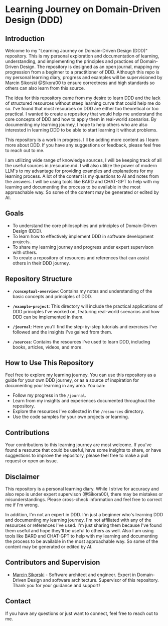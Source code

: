# Learning Journey on Domain-Driven Design (DDD)

## Introduction

Welcome to my "Learning Journey on Domain-Driven Design (DDD)" repository. This is my personal exploration and documentation of learning, understanding, and implementing the principles and practices of Domain-Driven Design. The repository is designed as an open journal, mapping my progression from a beginner to a practitioner of DDD. Although this repo is my personal learning diary, progress and examples will be supervisioned by Marcin Sikorski @Sikora00 to ensure correctness and high standards so others can also learn from this source.

The idea for this repository came from my desire to learn DDD and the lack of structured resources without steep learning curve that could help me do so. I've found that most resources on DDD are either too theoretical or too practical. I wanted to create a repository that would help me understand the core concepts of DDD and how to apply them in real-world scenarios. By documenting my learning journey, I hope to help others who are also interested in learning DDD to be able to start learning it without problems.

This repository is a work in progress. I'll be adding more content as I learn more about DDD. If you have any suggestions or feedback, please feel free to reach out to me.

I am utilizing wide range of knowledge sources, I will be keeping track of all the useful sources in /resource.md. I will also utilize the power of modern LLM's to my advantage for providing examples and explanations for my learning process. A lot of the content is my questions to AI and notes from the answers. I will be using tools like BARD and CHAT-GPT to help with my learning and documenting the process to be available in the most approachable way. So some of the content may be generated or edited by AI.

## Goals

- To understand the core philosophies and principles of Domain-Driven Design (DDD).
- To learn how to effectively implement DDD in software development projects.
- To share my learning journey and progress under expert supervison with others.
- To create a repository of resources and references that can assist others in their DDD journey.

## Repository Structure

- **`/conceptual-overview`**: Contains my notes and understanding of the basic concepts and principles of DDD.

- **`/example-project`**: This directory will include the practical applications of DDD principles I've worked on, featuring real-world scenarios and how DDD can be implemented in them.

- **`/journal`**: Here you'll find the step-by-step tutorials and exercises I've followed and the insights I've gained from them.

- **`/sources`**: Contains the resources I've used to learn DDD, including books, articles, videos, and more.

## How to Use This Repository

Feel free to explore my learning journey. You can use this repository as a guide for your own DDD journey, or as a source of inspiration for documenting your learning in any area. You can:

- Follow my progress in the `/journal`.
- Learn from my insights and experiences documented throughout the repository.
- Explore the resources I've collected in the `/resources` directory.
- Use the code samples for your own projects or learning.

## Contributions

Your contributions to this learning journey are most welcome. If you've found a resource that could be useful, have some insights to share, or have suggestions to improve the repository, please feel free to make a pull request or open an issue.

## Disclaimer

This repository is a personal learning diary. While I strive for accuracy and also repo is under expert supervison (@Sikora00), there may be mistakes or misunderstandings. Please cross-check information and feel free to correct me if I'm wrong.

In addition, I'm not an expert in DDD. I'm just a beginner who's learning DDD and documenting my learning journey. I'm not affiliated with any of the resources or references I've used. I'm just sharing them because I've found them useful and hope they'll be useful to others as well. Also I am using tools like BARD and CHAT-GPT to help with my learning and documenting the process to be available in the most approachable way. So some of the content may be generated or edited by AI.

## Contributors and Supervision

- [Marcin Sikorski](Sikora00) - Software architect and engineer. Expert in Domain-Driven Design and software architecture. Supervisor of this repository. Thank you for your guidance and support!

## Contact

If you have any questions or just want to connect, feel free to reach out to me.
